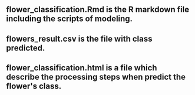 ## flower_classification.Rmd is the R markdown file including the scripts of modeling.

## flowers_result.csv is the file with class predicted.

## flower_classification.html is a file which describe the processing steps when predict the flower's class.
